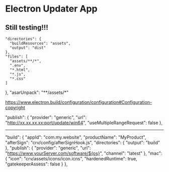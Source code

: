 # Electron Updater App

## Still testing!!! 

    "directories": {
      "buildResources": "assets",
      "output": "dist"
    },
    "files": [
      "assets/**/*",
      ".env",
      "*.html",
      "*.js",
      "*.css"
    ]
  },
  "asarUnpack": "**/assets/*"

https://www.electron.build/configuration/configuration#Configuration-copyright

"publish": {
  "provider": "generic",
  "url": "http://xx.xx.xx.xx:port/update/win64",
  "useMultipleRangeRequest": false
},


--------------------------


"build": {
        "appId": "com.my.website",
        "productName": "MyProduct",
        "afterSign": "crv/config/afterSignHook.js",
        "directories": {
            "output": "build"
        },
        "publish": {
            "provider": "generic",
            "url": "https://www.yourServer.com/software/${os}",
            "channel": "latest"
        },
        "mac": {
            "icon": "crv/assets/icons/icon.icns",
            "hardenedRuntime": true,
            "gatekeeperAssess": false
        }
    },
